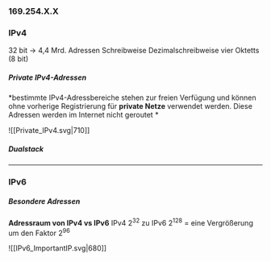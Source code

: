### 169.254.X.X
### IPv4
32 bit -> 4,4 Mrd. Adressen
Schreibweise Dezimalschreibweise vier Oktetts (8 bit)


##### Private IPv4-Adressen
*bestimmte IPv4-Adressbereiche stehen zur freien Verfügung und können ohne vorherige Registrierung für **private Netze** verwendet werden.
Diese Adressen werden im Internet nicht geroutet *

![[Private_IPv4.svg|710]]

##### Dualstack

---
### IPv6
##### Besondere Adressen
**Adressraum von IPv4 vs IPv6**
IPv4 2<sup>32</sup> zu IPv6 2<sup>128</sup> = eine Vergrößerung um den Faktor 2<sup>96</sup>


![[IPv6_ImportantIP.svg|680]]